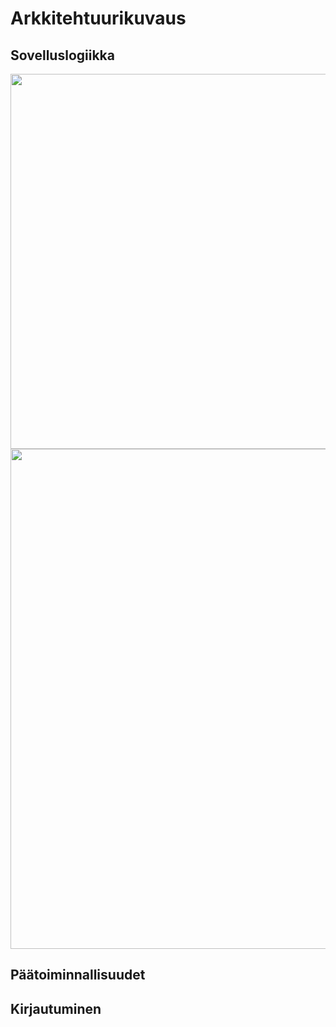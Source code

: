 # Arkkitehtuurikuvaus

## Sovelluslogiikka

<img src="https://github.com/OlliJ5/otm-harjoitustyo/blob/master/dokumentointi/kuvat/luokkakaavio1.png" width="600">

<img src="https://github.com/OlliJ5/otm-harjoitustyo/blob/master/dokumentointi/kuvat/pakettikaavioOTM.png" width="800">

## Päätoiminnallisuudet

## Kirjautuminen
